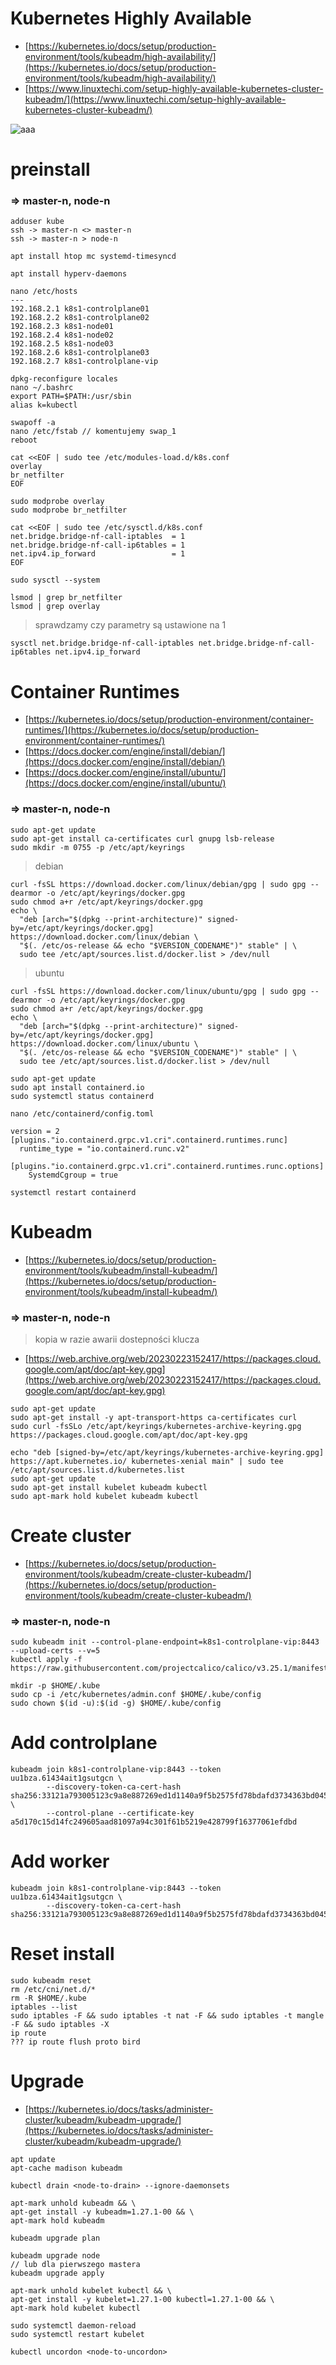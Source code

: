 # Kubernetes Highly Available
- [https://kubernetes.io/docs/setup/production-environment/tools/kubeadm/high-availability/](https://kubernetes.io/docs/setup/production-environment/tools/kubeadm/high-availability/)
- [https://www.linuxtechi.com/setup-highly-available-kubernetes-cluster-kubeadm/](https://www.linuxtechi.com/setup-highly-available-kubernetes-cluster-kubeadm/)

![aaa](https://user-images.githubusercontent.com/38559302/233606228-ee94ec24-b7a9-430d-9a4b-781aae2793cd.jpg)

# preinstall
### => master-n, node-n
```
adduser kube
ssh -> master-n <> master-n
ssh -> master-n > node-n
```
```
apt install htop mc systemd-timesyncd

apt install hyperv-daemons
```
```
nano /etc/hosts
---
192.168.2.1 k8s1-controlplane01
192.168.2.2 k8s1-controlplane02
192.168.2.3 k8s1-node01
192.168.2.4 k8s1-node02
192.168.2.5 k8s1-node03
192.168.2.6 k8s1-controlplane03
192.168.2.7 k8s1-controlplane-vip
```
```
dpkg-reconfigure locales
nano ~/.bashrc
export PATH=$PATH:/usr/sbin
alias k=kubectl

swapoff -a
nano /etc/fstab // komentujemy swap_1
reboot
```
```
cat <<EOF | sudo tee /etc/modules-load.d/k8s.conf
overlay
br_netfilter
EOF

sudo modprobe overlay
sudo modprobe br_netfilter

cat <<EOF | sudo tee /etc/sysctl.d/k8s.conf
net.bridge.bridge-nf-call-iptables  = 1
net.bridge.bridge-nf-call-ip6tables = 1
net.ipv4.ip_forward                 = 1
EOF

sudo sysctl --system

lsmod | grep br_netfilter
lsmod | grep overlay
```
> sprawdzamy czy parametry są ustawione na 1
```
sysctl net.bridge.bridge-nf-call-iptables net.bridge.bridge-nf-call-ip6tables net.ipv4.ip_forward
```

# Container Runtimes
- [https://kubernetes.io/docs/setup/production-environment/container-runtimes/](https://kubernetes.io/docs/setup/production-environment/container-runtimes/)
- [https://docs.docker.com/engine/install/debian/](https://docs.docker.com/engine/install/debian/)
- [https://docs.docker.com/engine/install/ubuntu/](https://docs.docker.com/engine/install/ubuntu/)
### => master-n, node-n
```
sudo apt-get update
sudo apt-get install ca-certificates curl gnupg lsb-release
sudo mkdir -m 0755 -p /etc/apt/keyrings
```
> debian
```
curl -fsSL https://download.docker.com/linux/debian/gpg | sudo gpg --dearmor -o /etc/apt/keyrings/docker.gpg
sudo chmod a+r /etc/apt/keyrings/docker.gpg
echo \
  "deb [arch="$(dpkg --print-architecture)" signed-by=/etc/apt/keyrings/docker.gpg] https://download.docker.com/linux/debian \
  "$(. /etc/os-release && echo "$VERSION_CODENAME")" stable" | \
  sudo tee /etc/apt/sources.list.d/docker.list > /dev/null
```
> ubuntu
```
curl -fsSL https://download.docker.com/linux/ubuntu/gpg | sudo gpg --dearmor -o /etc/apt/keyrings/docker.gpg
sudo chmod a+r /etc/apt/keyrings/docker.gpg
echo \
  "deb [arch="$(dpkg --print-architecture)" signed-by=/etc/apt/keyrings/docker.gpg] https://download.docker.com/linux/ubuntu \
  "$(. /etc/os-release && echo "$VERSION_CODENAME")" stable" | \
  sudo tee /etc/apt/sources.list.d/docker.list > /dev/null
```
```
sudo apt-get update
sudo apt install containerd.io
sudo systemctl status containerd
```
```
nano /etc/containerd/config.toml

version = 2
[plugins."io.containerd.grpc.v1.cri".containerd.runtimes.runc]
  runtime_type = "io.containerd.runc.v2"
  [plugins."io.containerd.grpc.v1.cri".containerd.runtimes.runc.options]
    SystemdCgroup = true

systemctl restart containerd
```
# Kubeadm
- [https://kubernetes.io/docs/setup/production-environment/tools/kubeadm/install-kubeadm/](https://kubernetes.io/docs/setup/production-environment/tools/kubeadm/install-kubeadm/)
### => master-n, node-n
> kopia w razie awarii dostepności klucza
- [https://web.archive.org/web/20230223152417/https://packages.cloud.google.com/apt/doc/apt-key.gpg](https://web.archive.org/web/20230223152417/https://packages.cloud.google.com/apt/doc/apt-key.gpg)
```
sudo apt-get update
sudo apt-get install -y apt-transport-https ca-certificates curl
sudo curl -fsSLo /etc/apt/keyrings/kubernetes-archive-keyring.gpg https://packages.cloud.google.com/apt/doc/apt-key.gpg

echo "deb [signed-by=/etc/apt/keyrings/kubernetes-archive-keyring.gpg] https://apt.kubernetes.io/ kubernetes-xenial main" | sudo tee /etc/apt/sources.list.d/kubernetes.list
sudo apt-get update
sudo apt-get install kubelet kubeadm kubectl
sudo apt-mark hold kubelet kubeadm kubectl
```
# Create cluster
- [https://kubernetes.io/docs/setup/production-environment/tools/kubeadm/create-cluster-kubeadm/](https://kubernetes.io/docs/setup/production-environment/tools/kubeadm/create-cluster-kubeadm/)
### => master-n, node-n
```
sudo kubeadm init --control-plane-endpoint=k8s1-controlplane-vip:8443 --upload-certs --v=5
kubectl apply -f https://raw.githubusercontent.com/projectcalico/calico/v3.25.1/manifests/calico.yaml
```
```
mkdir -p $HOME/.kube
sudo cp -i /etc/kubernetes/admin.conf $HOME/.kube/config
sudo chown $(id -u):$(id -g) $HOME/.kube/config
```
# Add controlplane
```
kubeadm join k8s1-controlplane-vip:8443 --token uu1bza.61434ait1gsutgcn \
        --discovery-token-ca-cert-hash sha256:33121a793005123c9a8e887269ed1d1140a9f5b2575fd78bdafd3734363bd045 \
        --control-plane --certificate-key a5d170c15d14fc249605aad81097a94c301f61b5219e428799f16377061efdbd
```
# Add worker
```
kubeadm join k8s1-controlplane-vip:8443 --token uu1bza.61434ait1gsutgcn \
		--discovery-token-ca-cert-hash sha256:33121a793005123c9a8e887269ed1d1140a9f5b2575fd78bdafd3734363bd045
```

# Reset install
```
sudo kubeadm reset
rm /etc/cni/net.d/*
rm -R $HOME/.kube
iptables --list
sudo iptables -F && sudo iptables -t nat -F && sudo iptables -t mangle -F && sudo iptables -X
ip route
??? ip route flush proto bird
```
# Upgrade
- [https://kubernetes.io/docs/tasks/administer-cluster/kubeadm/kubeadm-upgrade/](https://kubernetes.io/docs/tasks/administer-cluster/kubeadm/kubeadm-upgrade/)
```
apt update
apt-cache madison kubeadm

kubectl drain <node-to-drain> --ignore-daemonsets

apt-mark unhold kubeadm && \
apt-get install -y kubeadm=1.27.1-00 && \
apt-mark hold kubeadm

kubeadm upgrade plan

kubeadm upgrade node
// lub dla pierwszego mastera
kubeadm upgrade apply

apt-mark unhold kubelet kubectl && \
apt-get install -y kubelet=1.27.1-00 kubectl=1.27.1-00 && \
apt-mark hold kubelet kubectl

sudo systemctl daemon-reload
sudo systemctl restart kubelet

kubectl uncordon <node-to-uncordon>

```

